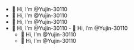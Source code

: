 - 👋 Hi, I’m @Yujin-30110
 - 👋 Hi, I’m @Yujin-30110
  - 👋 Hi, I’m @Yujin-30110
   - 👋 Hi, I’m @Yujin-30110
    - 👋 Hi, I’m @Yujin-30110
     - 👋 Hi, I’m @Yujin-30110
      - 👋 Hi, I’m @Yujin-30110
<!---
Yujin-30110/Yujin-30110 is a ✨ special ✨ repository because its `README.md` (this file) appears on your GitHub profile.
You can click the Preview link to take a look at your changes.
--->
